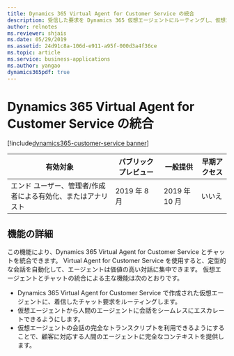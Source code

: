 ```yaml
---
title: Dynamics 365 Virtual Agent for Customer Service の統合
description: 受信した要求を Dynamics 365 仮想エージェントにルーティングし、仮想エージェントから人間のエージェントに会話を完全なコンテキストでエスカレートします。
author: relnotes
ms.reviewer: shjais
ms.date: 05/29/2019
ms.assetid: 24d91c8a-106d-e911-a95f-000d3a4f36ce
ms.topic: article
ms.service: business-applications
ms.author: yangao
dynamics365pdf: true
---
```

# Dynamics 365 Virtual Agent for Customer Service の統合
[!include[dynamics365-customer-service banner](../includes/dynamics365-customer-service.md)]

| 有効対象    |  パブリック プレビュー | 一般提供 | 早期アクセス |
| ---------- | ---------- |---------- |---------- |
|エンド ユーザー、管理者/作成者による有効化、またはアナリスト| 2019 年 8 月| 2019 年 10 月|いいえ |



## 機能の詳細
<!--feature detail start -->
この機能により、Dynamics 365 Virtual Agent for Customer Service とチャットを統合できます。 Virtual Agent for Customer Service を使用すると、定型的な会話を自動化して、エージェントは価値の高い対話に集中できます。 仮想エージェントとチャットの統合による主な機能は次のとおりです。

- Dynamics 365 Virtual Agent for Customer Service で作成された仮想エージェントに、着信したチャット要求をルーティングします。
- 仮想エージェントから人間のエージェントに会話をシームレスにエスカレートできるようにします。
- 仮想エージェントの会話の完全なトランスクリプトを利用できるようにすることで、顧客に対応する人間のエージェントに完全なコンテキストを提供します。
<!--feature detail end -->









